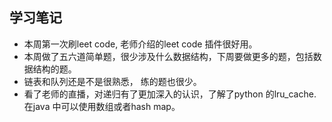 ## 学习笔记

- 本周第一次刷leet code, 老师介绍的leet code 插件很好用。
- 本周做了五六道简单题，很少涉及什么数据结构，下周要做更多的题，包括数据结构的题。
- 链表和队列还是不是很熟悉， 练的题也很少。
- 看了老师的直播，对递归有了更加深入的认识，了解了python 的lru_cache. 在java 中可以使用数组或者hash map。